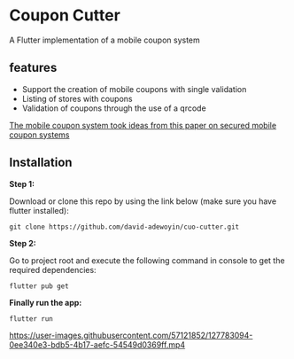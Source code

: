 # Coupon Cutter
A Flutter implementation of a mobile coupon system

## features
* Support the creation of mobile coupons with single validation
* Listing of stores with coupons
* Validation of coupons through the use of a qrcode


[The mobile coupon system took ideas from this paper on secured mobile coupon systems ](https://github.com/david-adewoyin/cuo-cutter/files/6913333/coupon.pdf)

## Installation

**Step 1:**

Download or clone this repo by using the link below (make sure you have flutter installed):

```
git clone https://github.com/david-adewoyin/cuo-cutter.git
```

**Step 2:**

Go to project root and execute the following command in console to get the required dependencies: 

```
flutter pub get 
```


**Finally run the app:**


```
flutter run
```

https://user-images.githubusercontent.com/57121852/127783094-0ee340e3-bdb5-4b17-aefc-54549d0369ff.mp4

